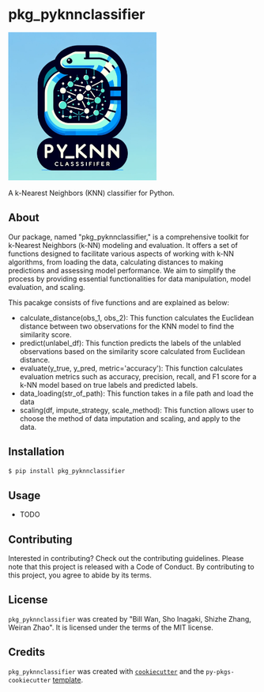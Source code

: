 # pkg_pyknnclassifier

<img src="img/logo.png" width="300" alt="pkg_pyknnclassifier logo">

A k-Nearest Neighbors (KNN) classifier for Python.

## About
Our package, named "pkg_pyknnclassifier," is a comprehensive toolkit for k-Nearest Neighbors (k-NN) modeling and evaluation. It offers a set of functions designed to facilitate various aspects of working with k-NN algorithms, from loading the data, calculating distances to making predictions and assessing model performance. We aim to simplify the process by providing essential functionalities for data manipulation, model evaluation, and scaling.

This pacakge consists of five functions and are explained as below:
- calculate_distance(obs_1, obs_2): This function calculates the Euclidean distance between two observations for the KNN model to find the similarity score.
- predict(unlabel_df): This function predicts the labels of the unlabled observations based on the similarity score calculated from Euclidean distance.
- evaluate(y_true, y_pred, metric='accuracy'): This function calculates evaluation metrics such as accuracy, precision, recall, and F1 score for a k-NN model based on true labels and predicted labels.
- data_loading(str_of_path): This function takes in a file path and load the data
- scaling(df, impute_strategy, scale_method): This function allows user to choose the method of data imputation and scaling, and apply to the data.

## Installation

```bash
$ pip install pkg_pyknnclassifier
```

## Usage

- TODO

## Contributing

Interested in contributing? Check out the contributing guidelines. Please note that this project is released with a Code of Conduct. By contributing to this project, you agree to abide by its terms.

## License

`pkg_pyknnclassifier` was created by "Bill Wan, Sho Inagaki, Shizhe Zhang, Weiran Zhao". It is licensed under the terms of the MIT license.

## Credits

`pkg_pyknnclassifier` was created with [`cookiecutter`](https://cookiecutter.readthedocs.io/en/latest/) and the `py-pkgs-cookiecutter` [template](https://github.com/py-pkgs/py-pkgs-cookiecutter).
